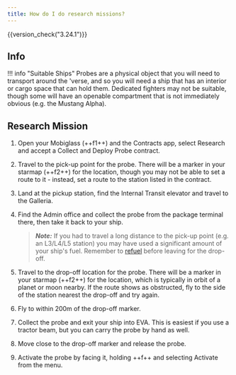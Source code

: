 ```yaml
---
title: How do I do research missions?
---
```


{{version_check("3.24.1")}}

## Info

!!! info "Suitable Ships"
    Probes are a physical object that you will need to transport around the
    'verse, and so you will need a ship that has an interior or cargo space that
    can hold them. Dedicated fighters may not be suitable, though some will have
    an openable compartment that is not immediately obvious (e.g. the Mustang
    Alpha).

## Research Mission

1. Open your Mobiglass (++f1++) and the Contracts app, select Research and
accept a Collect and Deploy Probe contract.

1. Travel to the pick-up point for the probe. There will be a marker in your
starmap (++f2++) for the location, though you may not be able to set a route to
it - instead, set a route to the station listed in the contract.

1. Land at the pickup station, find the Internal Transit elevator and travel to
the Galleria.

1. Find the Admin office and collect the probe from the package terminal there,
then take it back to your ship.

    > ***Note:*** If you had to travel a long distance to the pick-up point (e.g. an
    > L3/L4/L5 station) you may have used a significant amount of your ship's fuel.
    > Remember to [refuel](../../ships/refuel-repair.md) before leaving for the
    > drop-off.

1. Travel to the drop-off location for the probe. There will be a marker in your
starmap (++f2++) for the location, which is typically in orbit of a planet or
moon nearby. If the route shows as obstructed, fly to the side of the station
nearest the drop-off and try again.

1. Fly to within 200m of the drop-off marker.

1. Collect the probe and exit your ship into EVA. This is easiest if you use a
tractor beam, but you can carry the probe by hand as well.

1. Move close to the drop-off marker and release the probe.

1. Activate the probe by facing it, holding ++f++ and selecting Activate from
the menu.
